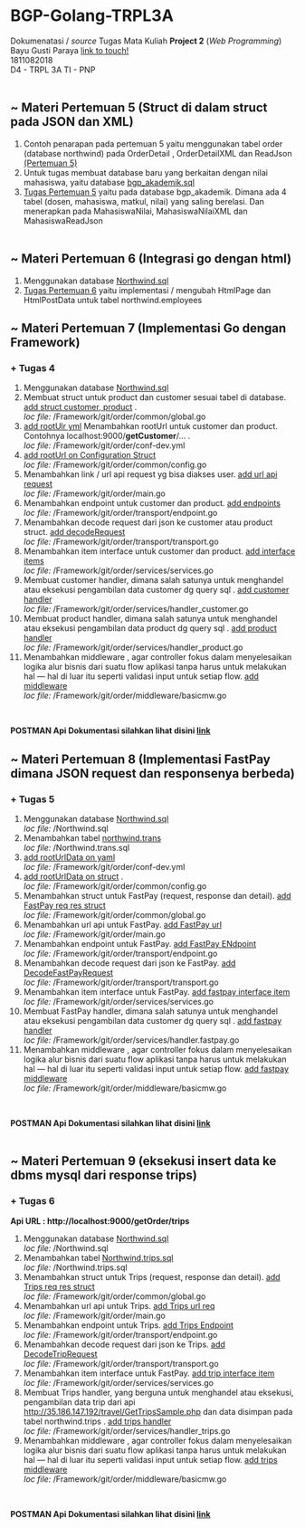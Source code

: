 # BGP-Golang-TRPL3A 

Dokumenatasi / *source* Tugas Mata Kuliah **Project 2** (*Web Programming*)\
Bayu Gusti Paraya [link to touch!](http://itsbabay.xyz/)\
1811082018\
D4 - TRPL 3A
TI - PNP
<br><br>

## ~ Materi Pertemuan 5  (Struct di dalam struct pada JSON dan XML)
1. Contoh penarapan pada pertemuan 5 yaitu menggunakan tabel order (database northwind) pada OrderDetail , OrderDetailXML dan ReadJson [(Pertemuan 5)](https://github.com/bayugustiparaya/BGP-Golang-TRPL3A/commit/4e733374b8703b9cc9ae030853c24b4a4021588c)
2. Untuk tugas membuat database baru yang berkaitan dengan nilai mahasiswa, yaitu database [bgp_akademik.sql](https://github.com/bayugustiparaya/BGP-Golang-TRPL3A/commit/88190654e62a27e54de25fbb40cc562cf9a5c851)
3. [Tugas Pertemuan 5](https://github.com/bayugustiparaya/BGP-Golang-TRPL3A/commit/b38588cf24472da5e691016260bdd24458ed8a82) yaitu pada database bgp_akademik. Dimana ada 4 tabel (dosen, mahasiswa, matkul, nilai) yang saling berelasi. Dan menerapkan pada MahasiswaNilai, MahasiswaNilaiXML dan MahasiswaReadJson
<br><br>

## ~ Materi Pertemuan 6  (Integrasi go dengan html)
1. Menggunakan database [Northwind.sql](https://github.com/bayugustiparaya/BGP-Golang-TRPL3A/commit/88190654e62a27e54de25fbb40cc562cf9a5c851)
2. [Tugas Pertemuan 6](https://github.com/bayugustiparaya/BGP-Golang-TRPL3A/commit/07c33a79d821f728f08fff4e8c8666093ff6077b) yaitu implementasi / mengubah HtmlPage dan HtmlPostData untuk tabel northwind.employees 

## ~ Materi Pertemuan 7  (Implementasi Go dengan Framework)
### + Tugas 4
1. Menggunakan database [Northwind.sql](https://github.com/bayugustiparaya/BGP-Golang-TRPL3A/commit/88190654e62a27e54de25fbb40cc562cf9a5c851)
2. Membuat struct untuk product dan customer sesuai tabel di database. [add struct customer, product](https://github.com/bayugustiparaya/BGP-Golang-TRPL3A/commit/7a2eab3f256de187879f8251c88904b750958ece) . <br>_loc file:_ /Framework/git/order/common/global.go
3. [add rootUlr yml](Framework/git/order/common/global.go) Menambahkan rootUrl untuk customer dan product. Contohnya localhost:9000/__getCustomer__/... . <br>_loc file:_ /Framework/git/order/conf-dev.yml
4. [add rootUrl on Configuration Struct](https://github.com/bayugustiparaya/BGP-Golang-TRPL3A/commit/e766359d4969e878d463f6e3b8593f4c5555dedf) <br>_loc file:_ /Framework/git/order/common/config.go
5. Menambahkan link / url api request yg bisa diakses user. [add url api request](https://github.com/bayugustiparaya/BGP-Golang-TRPL3A/commit/da7899897d834fb2a7d1fc8af17d2586ba9a01f7) <br>_loc file:_ /Framework/git/order/main.go
6. Menambahkan endpoint untuk customer dan product. [add endpoints](https://github.com/bayugustiparaya/BGP-Golang-TRPL3A/commit/5ea0d4dc40b8c9e58225de59cb4090c4b54ae7b6) <br>_loc file:_ /Framework/git/order/transport/endpoint.go
7. Menambahkan decode request dari json ke customer atau product struct. [add decodeRequest](https://github.com/bayugustiparaya/BGP-Golang-TRPL3A/commit/d5d3d3bac0c007398b1c5fc6a51afd8a811e4f19) <br>_loc file:_ /Framework/git/order/transport/transport.go
8. Menambahkan item interface untuk customer dan product. [add interface items](https://github.com/bayugustiparaya/BGP-Golang-TRPL3A/commit/6137c9e3f6b712a08d5c287f3c6b9d0ec1bd2f2c) <br>_loc file:_ /Framework/git/order/services/services.go
9. Membuat customer handler, dimana salah satunya untuk menghandel atau eksekusi pengambilan data customer dg query sql . [add customer handler](https://github.com/bayugustiparaya/BGP-Golang-TRPL3A/commit/c8247cbb4485bf1024ac67be78fe32464317adcb) <br>_loc file:_ /Framework/git/order/services/handler_customer.go
10. Membuat product handler, dimana salah satunya untuk menghandel atau eksekusi pengambilan data product dg query sql . [add product handler](https://github.com/bayugustiparaya/BGP-Golang-TRPL3A/commit/a681c8243d2698c2f46250cbb5345512997553a0) <br>_loc file:_ /Framework/git/order/services/handler_product.go
11. Menambahkan middleware , agar controller fokus dalam menyelesaikan logika alur bisnis dari suatu flow aplikasi tanpa harus untuk melakukan hal — hal di luar itu seperti validasi input untuk setiap flow. [add middleware ](https://github.com/bayugustiparaya/BGP-Golang-TRPL3A/commit/7eef7f7fc35ad5040aa5300363fd1b8d77a9aa76) <br>_loc file:_ /Framework/git/order/middleware/basicmw.go
<br>

__POSTMAN Api Dokumentasi silahkan lihat disini [link](https://documenter.getpostman.com/view/7157328/TVYF8Jsh/)__
<br>
## ~ Materi Pertemuan 8  (Implementasi FastPay dimana JSON request dan responsenya berbeda)
### + Tugas 5
1. Menggunakan database [Northwind.sql](https://github.com/bayugustiparaya/BGP-Golang-TRPL3A/commit/88190654e62a27e54de25fbb40cc562cf9a5c851) <br>_loc file:_ /Northwind.sql
2. Menambahkan tabel [northwind.trans](https://github.com/bayugustiparaya/BGP-Golang-TRPL3A/commit/98ecf6351801e2f216ff91f5bd651d1c32d31605) <br>_loc file:_ /Northwind.trans.sql
3. [add rootUrlData on yaml](https://github.com/bayugustiparaya/BGP-Golang-TRPL3A/commit/69cc1708379fc58d5d1f90ac873c548c936bf63e) <br>_loc file:_ /Framework/git/order/conf-dev.yml
4. [add rootUrlData on struct](https://github.com/bayugustiparaya/BGP-Golang-TRPL3A/commit/e21c3d4496db039020956d2d2c68975688d7f8fe) . <br>_loc file:_ /Framework/git/order/common/config.go
5. Menambahkan struct untuk FastPay (request, response dan detail). [add FastPay req res struct](https://github.com/bayugustiparaya/BGP-Golang-TRPL3A/commit/607b3d8071f8e2aab1d2a01f9e5c0d09385fd412) <br>_loc file:_ /Framework/git/order/common/global.go
6. Menambahkan url api untuk FastPay. [add FastPay url](https://github.com/bayugustiparaya/BGP-Golang-TRPL3A/commit/0d5ecf73ab4cffdc809695a7f8486bfca7fe1fba) <br>_loc file:_ /Framework/git/order/main.go
7. Menambahkan endpoint untuk FastPay. [add FastPay ENdpoint](https://github.com/bayugustiparaya/BGP-Golang-TRPL3A/commit/e8b49bda83d7dee893e9610835f385e7e4bb4149) <br>_loc file:_ /Framework/git/order/transport/endpoint.go
8. Menambahkan decode request dari json ke FastPay. [add DecodeFastPayRequest](https://github.com/bayugustiparaya/BGP-Golang-TRPL3A/commit/4835f16010e4d8937d8579cb2ba2ee4ef382eb62) <br>_loc file:_ /Framework/git/order/transport/transport.go
9. Menambahkan item interface untuk FastPay. [add fastpay interface item](https://github.com/bayugustiparaya/BGP-Golang-TRPL3A/commit/0f03623934a1630c6c25bbfdbc91dcb3c17756a6) <br>_loc file:_ /Framework/git/order/services/services.go
10. Membuat FastPay handler, dimana salah satunya untuk menghandel atau eksekusi pengambilan data customer dg query sql . [add fastpay handler](https://github.com/bayugustiparaya/BGP-Golang-TRPL3A/commit/ee49cd58a3dccd377dc80b148ba002fa421bffe4) <br>_loc file:_ /Framework/git/order/services/handler.fastpay.go
11. Menambahkan middleware , agar controller fokus dalam menyelesaikan logika alur bisnis dari suatu flow aplikasi tanpa harus untuk melakukan hal — hal di luar itu seperti validasi input untuk setiap flow. [add fastpay middleware](https://github.com/bayugustiparaya/BGP-Golang-TRPL3A/commit/e3be241522566ce129c8d35ce1927f5c142d426a) <br>_loc file:_ /Framework/git/order/middleware/basicmw.go
<br>

__POSTMAN Api Dokumentasi silahkan lihat disini [link](https://documenter.getpostman.com/view/7157328/TVYF8Jsh/)__
<br>
<br>
## ~ Materi Pertemuan 9  (eksekusi insert data ke dbms mysql dari response trips)
### + Tugas 6
__Api URL : http://localhost:9000/getOrder/trips__
<br>

1. Menggunakan database [Northwind.sql](https://github.com/bayugustiparaya/BGP-Golang-TRPL3A/commit/88190654e62a27e54de25fbb40cc562cf9a5c851) <br>_loc file:_ /Northwind.sql
2. Menambahkan tabel [Northwind.trips.sql](https://github.com/bayugustiparaya/BGP-Golang-TRPL3A/commit/69953b9cb986f0680ec6daf74226ccb9c06a05db) <br>_loc file:_ /Northwind.trips.sql
3. Menambahkan struct untuk Trips (request, response dan detail). [add Trips req res struct](https://github.com/bayugustiparaya/BGP-Golang-TRPL3A/commit/0b5fd647860302fb68e8ac406388bcdde0a601e0) <br>_loc file:_ /Framework/git/order/common/global.go
4. Menambahkan url api untuk Trips. [add Trips url req](https://github.com/bayugustiparaya/BGP-Golang-TRPL3A/commit/05c9567492f83fa5874492987bd8d1c4b1430a9c) <br>_loc file:_ /Framework/git/order/main.go
5. Menambahkan endpoint untuk Trips. [add Trips Endpoint](https://github.com/bayugustiparaya/BGP-Golang-TRPL3A/commit/ae8201e015c0a1ec19de5d27bbf5d177f5aa5990) <br>_loc file:_ /Framework/git/order/transport/endpoint.go
6. Menambahkan decode request dari json ke Trips. [add DecodeTripRequest](https://github.com/bayugustiparaya/BGP-Golang-TRPL3A/commit/11b14ba1307cf2ba32ec86a4f206d96fd45a7105) <br>_loc file:_ /Framework/git/order/transport/transport.go
7. Menambahkan item interface untuk FastPay. [add trip interface item](https://github.com/bayugustiparaya/BGP-Golang-TRPL3A/commit/47db5f09904c5d0ca67d8d2c18c2716e3c3910d6) <br>_loc file:_ /Framework/git/order/services/services.go
8. Membuat Trips handler, yang berguna untuk menghandel atau eksekusi, pengambilan data trip dari api http://35.186.147.192/travel/GetTripsSample.php dan data disimpan pada tabel northwind.trips . [add trips handler](https://github.com/bayugustiparaya/BGP-Golang-TRPL3A/commit/ea679782489446be6ef1775681bd34dcf0f52479) <br>_loc file:_ /Framework/git/order/services/handler_trips.go
9. Menambahkan middleware , agar controller fokus dalam menyelesaikan logika alur bisnis dari suatu flow aplikasi tanpa harus untuk melakukan hal — hal di luar itu seperti validasi input untuk setiap flow. [add trips middleware](https://github.com/bayugustiparaya/BGP-Golang-TRPL3A/commit/2c9bed01b54d5c4c71b3bc015011ef2941618563) <br>_loc file:_ /Framework/git/order/middleware/basicmw.go
<br>

__POSTMAN Api Dokumentasi silahkan lihat disini [link](https://documenter.getpostman.com/view/7157328/TVYF8Jsh/)__
<br>
